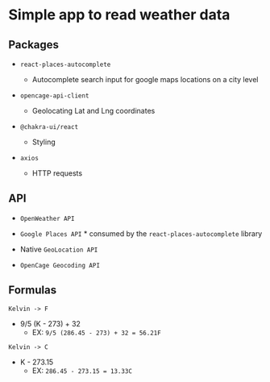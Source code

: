 # Simple app to read weather data

## Packages

- `react-places-autocomplete`

  - Autocomplete search input for google maps locations on a city level

- `opencage-api-client`

  - Geolocating Lat and Lng coordinates

- `@chakra-ui/react`
  - Styling
- `axios`
  - HTTP requests

## API

- `OpenWeather API`

- `Google Places API` \* consumed by the `react-places-autocomplete` library

- Native `GeoLocation API`

- `OpenCage Geocoding API`

## Formulas

`Kelvin -> F`

- 9/5 (K - 273) + 32
  - EX: `9/5 (286.45 - 273) + 32 = 56.21F`

`Kelvin -> C`

- K - 273.15
  - EX: `286.45 - 273.15 = 13.33C`
